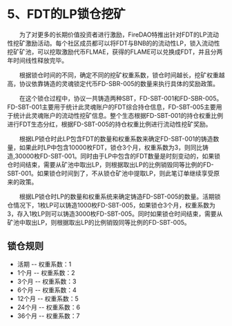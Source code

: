 # 5、FDT的LP锁仓挖矿

&emsp;&emsp;为了对更多的长期价值投资者进行激励，FireDAO特推出针对FDT的LP流动性挖矿激励活动。每个社区成员都可以将FDT与BNB的的流动性LP，锁入流动性挖矿矿池，可以挖取激励代币FLMAE，获得的FLAME可以兑换成FDT，并且分两年时间线性释放完毕。

&emsp;&emsp;根据锁仓时间的不同，确定不同的挖矿权重系数，锁仓时间越长，挖矿权重越高，协议依靠铸造的灵魂锁定代币FD-SBR-005的数量来执行具体的奖励政策。

&emsp;&emsp;在这个锁仓过程中，协议一共铸造两种SBT，FD-SBT-001和FD-SBR-005。FD-SBT-001主要用于统计此灵魂账户的FDT综合持仓信息，FD-SBT-005主要用于统计此灵魂账户的流动性挖矿信息。整个生态根据FD-SBT-001的持仓权重比例进行FDT生态分红，根据FD-SBT-005的持仓权重比例进行流动性挖矿奖励。

&emsp;&emsp;根据LP锁仓时此LP包含FDT的数量和权重系数来确定FD-SBT-001的铸造数量，如果此时LP中包含10000枚FDT，锁仓3个月，权重系数为3，则同比铸造,30000枚FD-SBT-001。同时由于LP中包含的FDT数量是时刻变动的，如果锁仓时间结束，需要从矿池中取出LP，则根据取出LP的比例销毁同等比例的FD-SBT-001。如果锁仓时间到了，不从锁仓矿池中提取LP，则此笔订单继续享受原来的政策。

&emsp;&emsp;根据LP锁仓时LP的数量和权重系统来确定铸造FD-SBT-005的数量。活期锁仓情况下，1枚LP可以铸造1000枚FD-SBT-005，如果锁仓3个月，权重系数为3，存入1枚LP则可以铸造3000枚FD-SBT-005。同时如果锁仓时间结束，需要从矿池中取出LP，则根据取出LP的比例销毁同等比例的FD-SBT-005。

## 锁仓规则

- 活期 -- 权重系数：1
- 1个月 -- 权重系数：2
- 3个月 -- 权重系数：3
- 6个月 -- 权重系数：4
- 12个月 -- 权重系数：5
- 24个月 -- 权重系数：6
- 36个月 -- 权重系数：7
